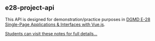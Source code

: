 ## e28-project-api

This API is designed for demonstration/practice purposes in [DGMD E-28 Single-Page Applications & Interfaces with Vue.js](https://hesweb.dev/e28).

[Students can visit these notes for full details...](https://hesweb.dev/e28/notes/vue/e28-api)
